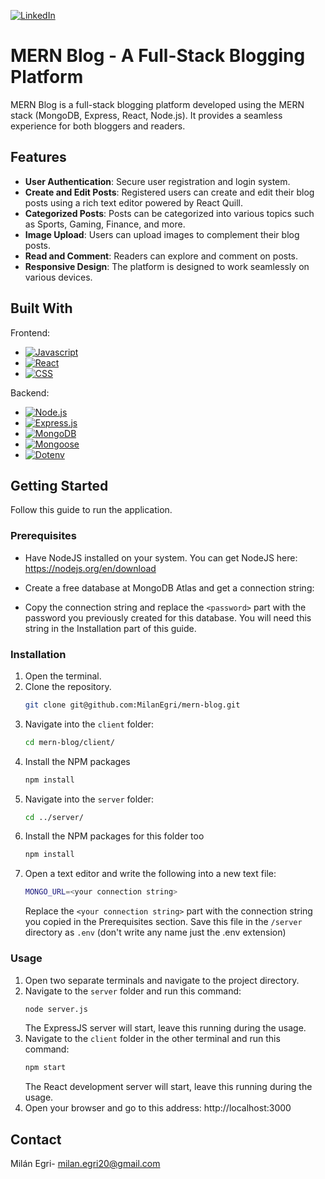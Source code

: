 [![LinkedIn][linkedin-shield-milan]][linkedin-url-milan]
# MERN Blog - A Full-Stack Blogging Platform

MERN Blog is a full-stack blogging platform developed using the MERN stack (MongoDB, Express, React, Node.js). It provides a seamless experience for both bloggers and readers.
## Features

- **User Authentication**: Secure user registration and login system.
- **Create and Edit Posts**: Registered users can create and edit their blog posts using a rich text editor powered by React Quill.
- **Categorized Posts**: Posts can be categorized into various topics such as Sports, Gaming, Finance, and more.
- **Image Upload**: Users can upload images to complement their blog posts.
- **Read and Comment**: Readers can explore and comment on posts.
- **Responsive Design**: The platform is designed to work seamlessly on various devices.

## Built With

<p>Frontend:</p>

-   [![Javascript][Javascript]][Javascript-url]
-   [![React][React.js]][React-url]
-   [![CSS][CSS]][CSS]
  
<p>Backend:</p>

-   [![Node.js][NodeJS]][NodeJS-url]
-   [![Express.js][Express.js]][Express.js-url]
-   [![MongoDB][MongoDB]][MongoDB-url]
-   [![Mongoose][Mongoose]][Mongoose-url]
-   [![Dotenv][Dotenv]][Dotenv-url]

<!-- GETTING STARTED -->
## Getting Started

Follow this guide to run the application.

### Prerequisites

- Have NodeJS installed on your system. You can get NodeJS here: https://nodejs.org/en/download

- Create a free database at MongoDB Atlas and get a connection string:
-  Copy the connection string and replace the `<password>` part with the password you previously created for this database. You will need this string in the Installation part of this guide.

### Installation

1. Open the terminal.
2. Clone the repository.
    ```sh
    git clone git@github.com:MilanEgri/mern-blog.git
    ```
3. Navigate into the `client` folder:
   ```sh
   cd mern-blog/client/
   ```
4. Install the NPM packages
    ```sh
    npm install
    ```
5. Navigate into the `server` folder:
   ```sh
   cd ../server/
   ```
6. Install the NPM packages for this folder too
    ```sh
    npm install
    ```
7. Open a text editor and write the following into a new text file:
   ```sh
   MONGO_URL=<your connection string>
   ```
   Replace the `<your connection string>` part with the connection string you copied in the Prerequisites section.
   Save this file in the `/server` directory as `.env` (don't write any name just the .env extension)
    
### Usage

1. Open two separate terminals and navigate to the project directory.
2. Navigate to the `server` folder and run this command:
   ```sh
   node server.js
   ```
   The ExpressJS server will start, leave this running during the usage.
3. Navigate to the `client` folder in the other terminal and run this command:
   ```sh
   npm start
   ```
   The React development server will start, leave this running during the usage.
4. Open your browser and go to this address: http://localhost:3000

## Contact

Milán Egri- milan.egri20@gmail.com

<!-- MARKDOWN LINKS & IMAGES -->

[linkedin-shield-milan]: https://img.shields.io/badge/-LinkedIn-black.svg?style=for-the-badge&logo=linkedin&colorB=555
[linkedin-url-milan]: https://www.linkedin.com/in/milanegri/

[Javascript]: https://img.shields.io/badge/javascript-F7DF1E?style=for-the-badge&logo=JavaScript&logoColor=black
[Javascript-url]: https://www.javascript.com
[CSS]: https://img.shields.io/badge/css-2c4bdc?style=for-the-badge&logo=CSS3&logoColor=white
[React.js]: https://img.shields.io/badge/React-20232A?style=for-the-badge&logo=react&logoColor=61DAFB
[React-url]: https://reactjs.org/
[NodeJS]: https://img.shields.io/badge/node.js-6DA55F?style=for-the-badge&logo=node.js&logoColor=white
[NodeJS-url]: https://nodejs.org/en
[Express.js]: https://img.shields.io/badge/express.js-%23404d59.svg?style=for-the-badge&logo=express&logoColor=%2361DAFB
[Express.js-url]: https://expressjs.com/
[MongoDB]: https://img.shields.io/badge/MongoDB-90EE90.svg?style=for-the-badge&logo=MongoDB&logoColor=black
[MongoDB-url]: https://www.mongodb.com
[Mongoose]: https://img.shields.io/badge/Mongoose-8B0000.svg?style=for-the-badge&logo=Mongoose&logoColor=FFFFFF
[Mongoose-url]: https://mongoosejs.com
[Dotenv]: https://img.shields.io/badge/Dotenv-F7DF1E.svg?style=for-the-badge&logo=.ENV&logoColor=black
[Dotenv-url]: https://www.npmjs.com/package/dotenv
